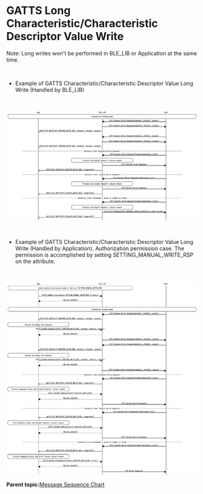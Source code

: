 # GATTS Long Characteristic/Characteristic Descriptor Value Write

Note: Long writes won't be performed in BLE\_LIB or Application at the same time.

<br />

-   Example of GATTS Characteristic/Characteristic Descriptor Value Long Write \(Handled by BLE\_LIB\)

<br />

![](GUID-4B845611-A358-4DB1-A591-EE4D49A8541A-low.png)

<br />

-   Example of GATTS Characteristic/Characteristic Descriptor Value Long Write \(Handled by Application\). Authorization permission case. The permission is accomplished by setting SETTING\_MANUAL\_WRITE\_RSP on the attribute.

<br />

![](GUID-631D2090-13FF-46A1-ACAA-0012021C71D2-low.png)

**Parent topic:**[Message Sequence Chart](GUID-F222E22D-493E-4F16-8480-6F7AAD168EB9.md)

